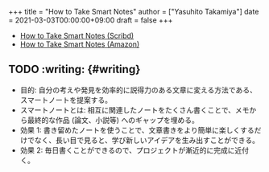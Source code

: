 +++
title = "How to Take Smart Notes"
author = ["Yasuhito Takamiya"]
date = 2021-03-03T00:00:00+09:00
draft = false
+++

-   [How to Take Smart Notes (Scribd)](https://www.scribd.com/read/466563240/How-to-Take-Smart-Notes-One-Simple-Technique-to-Boost-Writing-Learning-and-Thinking-for-Students-Academics-and-Nonfiction-Book-Writers)
-   [How to Take Smart Notes (Amazon)](https://www.amazon.co.jp/How-Take-Smart-Notes-Nonfiction-ebook/dp/B06WVYW33Y)


## <span class="org-todo todo TODO">TODO</span> :writing: {#writing}

-   目的: 自分の考えや発見を効率的に説得力のある文章に変える方法である、スマートノートを提案する。
-   スマートノートとは: 相互に関連したノートをたくさん書くことで、メモから最終的な作品 (論文、小説等) へのギャップを埋める。
-   効果 1: 書き留めたノートを使うことで、文章書きをより簡単に楽しくするだけでなく、長い目で見ると、学び新しいアイデアを生み出すことができる。
-   効果 2: 毎日書くことができるので、プロジェクトが漸近的に完成に近付く。
